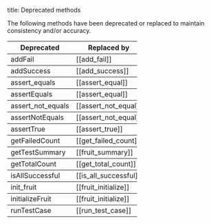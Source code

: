 title: Deprecated methods

The following methods have been deprecated or replaced to maintain consistency and/or accuracy.

<table style="width:60%", rules="rows">
<tr>
<th>Deprecated</th>
<th>Replaced by</th>
</tr>
<tr>
<td>addFail</td>
<td>[[add_fail]]</td>
</tr>
<tr>
<td>addSuccess</td>
<td>[[add_success]]</td>
</tr>
<tr>
<td>assert_equals</td>
<td>[[assert_equal]]</td>
</tr>
<tr>
<td>assertEquals</td>
<td>[[assert_equal]]</td>
</tr>
<tr>
<td>assert_not_equals</td>
<td>[[assert_not_equal]]</td>
</tr>
<tr>
<td>assertNotEquals</td>
<td>[[assert_not_equal]]</td>
</tr>
<tr>
<tr>
<td>assertTrue</td>
<td>[[assert_true]]</td>
</tr>
<tr>
<td>getFailedCount</td>
<td>[[get_failed_count]]</td>
</tr>
<tr>
<td>getTestSummary</td>
<td>[[fruit_summary]]</td>
</tr>
<tr>
<td>getTotalCount</td>
<td>[[get_total_count]]</td>
</tr>
<tr>
<td>isAllSuccessful</td>
<td>[[is_all_successful]]</td>
</tr>
<tr>
<td>init_fruit</td>
<td>[[fruit_initialize]]</td>
</tr>
<tr>
<td>initializeFruit</td>
<td>[[fruit_initialize]]</td>
</tr>
<td>runTestCase</td>
<td>[[run_test_case]]</td>
</tr>
</table>  

